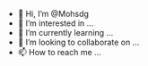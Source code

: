 - 👋 Hi, I’m @Mohsdg
- 👀 I’m interested in ...
- 🌱 I’m currently learning ...
- 💞️ I’m looking to collaborate on ...
- 📫 How to reach me ...

<!---
Mohsdg/Mohsdg is a ✨ special ✨ repository because its `README.md` (this file) appears on your GitHub profile.
You can click the Preview link to take a look at your changes.
--->
